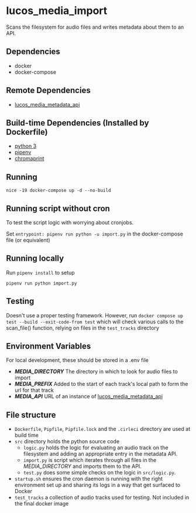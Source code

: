 # lucos_media_import
Scans the filesystem for audio files and writes metadata about them to an API.

## Dependencies

* docker
* docker-compose

## Remote Dependencies

* [lucos_media_metadata_api](https://github.com/lucas42/lucos_media_metadata_api)

## Build-time Dependencies (Installed by Dockerfile)

* [python 3](https://www.python.org/download/releases/3.0/)
* [pipenv](https://github.com/pypa/pipenv)
* [chromaprint](https://acoustid.org/chromaprint)

## Running
`nice -19 docker-compose up -d --no-build`

## Running script without cron

To test the script logic with worrying about cronjobs.

Set `entrypoint: pipenv run python -u import.py` in the docker-compose file (or equivalent)

## Running locally

Run `pipenv install` to setup

`pipenv run python import.py`

## Testing

Doesn't use a proper testing framework.  However, run
`docker compose up test --build --exit-code-from test`
which will check various calls to the scan_file() function, relying on files in the `test_tracks` directory

## Environment Variables
For local development, these should be stored in a .env file

* _**MEDIA_DIRECTORY**_ The directory in which to look for audio files to import
* _**MEDIA_PREFIX**_ Added to the start of each track's local path to form the url for that track
* _**MEDIA_API**_ URL of an instance of [lucos_media_metadata_api](https://github.com/lucas42/lucos_media_metadata_api)

## File structure

* `Dockerfile`, `Pipfile`, `Pipfile.lock` and the `.cirleci` directory are used at build time
* `src` directory holds the python source code
  - `logic.py` holds the logic for evaluating an audio track on the filesystem and adding an appropriate entry in the metadata API.
  - `import.py` is script which iterates through all files in the _MEDIA_DIRECTORY_ and imports them to the API.
  - `test.py` does some simple checks on the logic in `src/logic.py`.
* `startup.sh` ensures the cron daemon is running with the right environment set up and sharing its logs in a way that get surfaced to Docker
* `test_tracks` a collection of audio tracks used for testing.  Not included in the final docker image